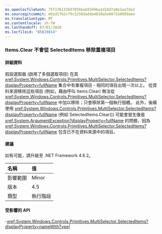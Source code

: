 ```yaml
---
ms.openlocfilehash: 75f176133697056bab9349ba1d18d7a0e1aa7da2
ms.sourcegitcommit: e02d17b2cf9c1258dadda4810a5e6072a0089aee
ms.translationtype: MT
ms.contentlocale: zh-TW
ms.lasthandoff: 07/01/2020
ms.locfileid: "85619814"
---
```

### <a name="itemsclear-does-not-remove-duplicates-from-selecteditems"></a>Items.Clear 不會從 SelectedItems 移除重複項目

#### <a name="details"></a>詳細資料

假設選取器 (啟用了多個選取項目) 在其 <xref:System.Windows.Controls.Primitives.MultiSelector.SelectedItems?displayProperty=fullName> 集合中有重複項目 - 相同的項目出現一次以上。  從資料來源移除這些項目 (例如，藉由呼叫 Items.Clear) 無法從 <xref:System.Windows.Controls.Primitives.MultiSelector.SelectedItems?displayProperty=fullName> 中加以移除；只會移除第一個執行個體。 此外，後續使用 <xref:System.Windows.Controls.Primitives.MultiSelector.SelectedItems?displayProperty=fullName> (例如 SelectedItems.Clear()) 可能會發生像是 <xref:System.ArgumentException?displayProperty=fullName> 的問題，因為 <xref:System.Windows.Controls.Primitives.MultiSelector.SelectedItems?displayProperty=fullName> 包含已不在資料來源中的項目。

#### <a name="suggestion"></a>建議

如有可能，請升級至 .NET Framework 4.6.2。

| 名稱    | 值       |
|:--------|:------------|
| 影響範圍   |Minor|
|版本|4.5|
|類型|執行階段

#### <a name="affected-apis"></a>受影響的 API

-<xref:System.Windows.Controls.Primitives.MultiSelector.SelectedItems?displayProperty=nameWithType></li></ul>|
